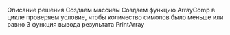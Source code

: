 Описание решения
Создаем массивы
Создаем функцию ArrayComp
в цикле проверяем условие, чтобы количество симолов было меньше или равно 3
функция вывода результата PrintArray 